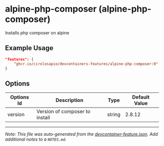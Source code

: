 
# alpine-php-composer (alpine-php-composer)

Installs php composer on alpine

## Example Usage

```json
"features": {
    "ghcr.io/cirolosapio/devcontainers-features/alpine-php-composer:0": {}
}
```

## Options

| Options Id | Description | Type | Default Value |
|-----|-----|-----|-----|
| version | Version of composer to install | string | 2.8.12 |



---

_Note: This file was auto-generated from the [devcontainer-feature.json](https://github.com/cirolosapio/devcontainers-features/blob/main/src/alpine-php-composer/devcontainer-feature.json).  Add additional notes to a `NOTES.md`._
